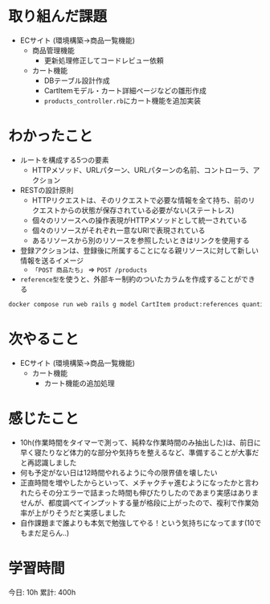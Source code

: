 # 取り組んだ課題 
+ ECサイト (環境構築->商品一覧機能)
  + 商品管理機能
    + 更新処理修正してコードレビュー依頼
  + カート機能
    + DBテーブル設計作成
    + CartItemモデル・カート詳細ページなどの雛形作成
    + `products_controller.rb`にカート機能を追加実装
# わかったこと 
+ ルートを構成する5つの要素
  + HTTPメソッド、URLパターン、URLパターンの名前、コントローラ、アクション
+ RESTの設計原則
  + HTTPリクエストは、そのリクエストで必要な情報を全て持ち、前のリクエストからの状態が保存されている必要がない(ステートレス)
  + 個々のリソースへの操作表現がHTTPメソッドとして統一されている
  + 個々のリソースがそれぞれ一意なURIで表現されている
  + あるリソースから別のリソースを参照したいときはリンクを使用する
+ 登録アクションは、登録後に所属することになる親リソースに対して新しい情報を送るイメージ
  + `「POST 商品たち」` => `POST /products`
+ `reference型`を使うと、外部キー制約のついたカラムを作成することができる
```sh
docker compose run web rails g model CartItem product:references quantity:integer
```
# 次やること
+ ECサイト (環境構築->商品一覧機能)
  + カート機能 
    + カート機能の追加処理
# 感じたこと
+ 10h(作業時間をタイマーで測って、純粋な作業時間のみ抽出した)は、前日に早く寝たりなど体力的な部分や気持ちを整えるなど、準備することが大事だと再認識しました
+ 何も予定がない日は12時間やれるように今の限界値を壊したい
+ 正直時間を増やしたからといって、メチャクチャ進むようになったかと言われたらその分エラーで詰まった時間も伸びたりしたのであまり実感はありませんが、都度調べてインプットする量が格段に上がったので、複利で作業効率が上がりそうだと実感しました
+ 自作課題まで誰よりも本気で勉強してやる！という気持ちになってます(10でもまだ足らん..)
# 学習時間  
今日: 10h 
累計: 400h 



